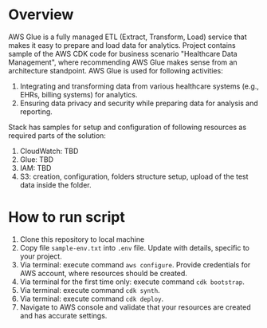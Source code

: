 # Overview

AWS Glue is a fully managed ETL (Extract, Transform, Load) service that makes it easy to prepare and load data for analytics. Project contains sample of the AWS CDK code for business scenario "Healthcare Data Management", where recommending AWS Glue makes sense from an architecture standpoint. AWS Glue is used for following activities:

1. Integrating and transforming data from various healthcare systems (e.g., EHRs, billing systems) for analytics.
2. Ensuring data privacy and security while preparing data for analysis and reporting.

Stack has samples for setup and configuration of following resources as required parts of the solution:

1. CloudWatch: TBD
2. Glue: TBD
3. IAM: TBD
4. S3:  creation, configuration, folders structure setup, upload of the test data inside the folder.

# How to run script

1. Clone this repository to local machine
2. Copy file `sample-env.txt` into `.env` file. Update with details, specific to your project.
3. Via terminal: execute command `aws configure`. Provide credentials for AWS account, where resources should be created.
4. Via terminal for the first time only: execute command `cdk bootstrap`.
5. Via terminal: execute command `cdk synth`.
6. Via terminal: execute command `cdk deploy`.
7. Navigate to AWS console and validate that your resources are created and has accurate settings.
